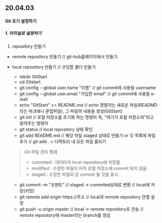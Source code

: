 ## 20.04.03

#### Git 초기 설정하기

##### 1. 터미널로 설정하기

1.  repository 만들기

* remote repository 만들기 
  // git-hub홈페이지에서 만들기

* local repository 만들기 
  // 코딩할 폴더 만들기 

  * mkdir GitStart
  * cd Gitstart
  * git config --global user.name "이름" 
    // git commit에 사용될 username
  * git config --global user.email "가입한 email" 
    // git commit에 사용될 e-mail
  * echo "GitStart" >> README.md
    //  echo 명령어는 새로운 파일(READMD라는 마크애니 문법파일), 그 파일의 내용을 생성(GitStart)
  * git init
    // 로컬 저장소를 초기화 하는 명령어 즉, "여기가 로컬 저장소야"라고 알려주는 명령어
  * git status 
    // local repository 상태 확인
  * git add README.md 
    // 해당 파일 staged 상태로 만들기 or 깃 목록에 파일 추가
    // git add . > 디렉토리 내 모든 파일 올리기

  > Git 파일 관리 형태
  >
  > - commited : 데이터가 local repository에 저장됨
  > - modified : 수정한 파일이 아직 로컬 저장소에 commit 되지 않음
  > - staged : 수정한 파일이 곧 commit 될 것을 표시 

  

  * git commit -m "코멘트"
    // staged -> commited상태로 변환
    // local에 저장(커밋)
  * git remote add origin https://주소
    // local과 remote repository 연결 설정
  * git push -u origin master
    // local -> remote repository로 전송
    // remote repository에 master라는 branch를 생성

